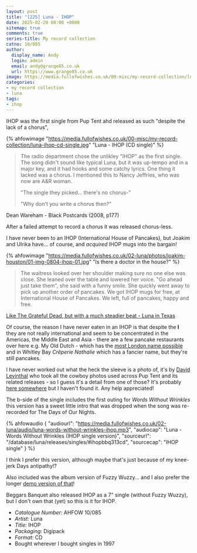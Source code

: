 ```yaml
---
layout: post
title: "[225] Luna - IHOP"
date: 2025-02-20 00:00 +0000
sitemap: true
comments: true
series-title: My record collection
catno: 10/085
author:
  display_name: Andy
  login: admin
  email: andy@grange85.co.uk
  url: https://www.grange85.co.uk
image: https://media.fullofwishes.co.uk/00-misc/my-record-collection/luna-ihop-cd-single.jpg
categories:
- my record collection
- luna
tags:
- ihop
---
```

IHOP was the first single from Pup Tent ahd released as such "despite the lack of a chorus",

{% ahfowimage "https://media.fullofwishes.co.uk/00-misc/my-record-collection/luna-ihop-cd-single.jpg" "Luna - IHOP (CD single)" %}

<blockquote>
<p>The radio department chose the unlikley "IHOP" as the first single. The song didn't sound like typical Luna, but it was up-tempo and in a major key, and it had hooks and some catchy lyrics. One thing it lacked was a chorus. I mentioned this to Nancy Jeffries, who was now are A&R woman.</p>
<p>"The single they picked... there's no chorus-"</p>
<p>"Why don't you write a chorus then?"</p>
</blockquote>
<p class="caption">Dean Wareham - Black Postcards (2008, p177)</p>

After a failed attempt to record a chorus it was released chorus-less.

I have never been to an IHOP (International House of Pancakes), but Joakim and Ulrika have... of course, and _acquired_ IHOP mugs into the bargain!

{% ahfowimage "https://media.fullofwishes.co.uk/02-luna/photos/joakim-houston/01-img-0804-ihop-01.jpg" "Is there a doctor in the house?" %}
<blockquote>
The waitress looked over her shoulder making sure no one else was close. She leaned over the table and lowered her voice. "Go ahead just take them", she said with a funny smile. She quickly went away to pick up another order of pancakes. We got IHOP mugs for free, at International House of Pancakes. We left, full of pancakes, happy and free.
</blockquote>
<p class="caption"><a href="/2016/06/10/like-the-grateful-dead-but-with-a-much-steadier-beat-luna-in-texas-3-houston/">Like The Grateful Dead, but with a much steadier beat - Luna in Texas</a></p>

Of course, the reason I have never eaten in an IHOP is that despite the **I** they are not really international and seem to be concentrated in the Americas, the Middle East and Asia - there are a few pancake restaurants over here e.g. My Old Dutch - which has the [most London name possible](https://www.youtube.com/watch?v=2kvyZDgxVx8) and in Whitley Bay _Crêperie Nathalie_ which has a fancier name, but they're still pancakes.

I have never worked out what the heck the sleeve is a photo of, it's by [David Levinthal](https://davidlevinthal.com/) who took all the cowboy photos used across Pup Tent and its related releases - so I guess it's a detail from one of those? It's probably [here somewhere](https://davidlevinthal.com/artwork/ww-87-89.html) but I haven't found it. Any help appreciated!

The b-side of the single includes the first outing for _Words Without Wrinkles_ this version has a sweet little intro that was dropped when the song was re-recorded for The Days of Our Nights.

{% ahfowaudio {
"audiourl": "https://media.fullofwishes.co.uk/02-luna/audio/luna-words-without-wrinkles-ihop.mp3",
"audiocap": "Luna - Words Without Wrinkles (IHOP single version)",
"sourceurl": "/database/luna/releases/singles/#ihopbbq313cd",
"sourcecap": "IHOP single"
} %}

I think I prefer this version, although maybe that's just because of my knee-jerk Days antipathy!?

Also included was the album version of Fuzzy Wuzzy... and I also prefer the longer [demo version of that](/2015/07/14/audio-lost-tracks-fuzzy-wuzzy-demo-by-luna/)!

Beggars Banquet also released IHOP as a 7" single (without Fuzzy Wuzzy), but I don't own that (yet) so this is it for IHOP.

 - *Catalogue Number:* AHFOW 10/085
 - *Artist:* Luna
 - *Title:* IHOP
 - *Packaging:* Digipack
 - *Format:* CD
 - Bought wherever I bought singles in 1997

